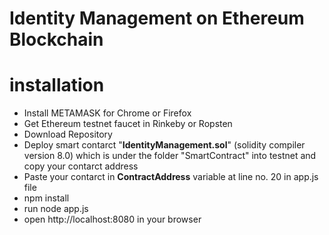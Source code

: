 # Identity Management on Ethereum Blockchain

# installation
<ul>
    <li>Install METAMASK for Chrome or Firefox </li>
    <li>Get Ethereum testnet faucet in Rinkeby or Ropsten </li>
    <li>Download Repository</li>
    <li>Deploy smart contarct "<b>IdentityManagement.sol</b>" (solidity compiler version 8.0)  which is under the folder "SmartContract" into testnet and copy your contarct address</li>
    <li>Paste your contarct in <b>ContractAddress</b> variable at line no. 20 in app.js file</li>
    <li>npm install</li>
    <li>run node app.js</li>
    <li>open http://localhost:8080 in your browser</li>
</ul>
